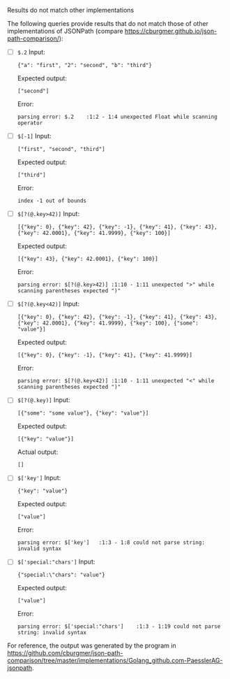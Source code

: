Results do not match other implementations

The following queries provide results that do not match those of other implementations of JSONPath
(compare https://cburgmer.github.io/json-path-comparison/):

- [ ] `$.2`
  Input:
  ```
  {"a": "first", "2": "second", "b": "third"}
  ```
  Expected output:
  ```
  ["second"]
  ```
  Error:
  ```
  parsing error: $.2	:1:2 - 1:4 unexpected Float while scanning operator
  ```

- [ ] `$[-1]`
  Input:
  ```
  ["first", "second", "third"]
  ```
  Expected output:
  ```
  ["third"]
  ```
  Error:
  ```
  index -1 out of bounds
  ```

- [ ] `$[?(@.key>42)]`
  Input:
  ```
  [{"key": 0}, {"key": 42}, {"key": -1}, {"key": 41}, {"key": 43}, {"key": 42.0001}, {"key": 41.9999}, {"key": 100}]
  ```
  Expected output:
  ```
  [{"key": 43}, {"key": 42.0001}, {"key": 100}]
  ```
  Error:
  ```
  parsing error: $[?(@.key>42)]	:1:10 - 1:11 unexpected ">" while scanning parentheses expected ")"
  ```

- [ ] `$[?(@.key<42)]`
  Input:
  ```
  [{"key": 0}, {"key": 42}, {"key": -1}, {"key": 41}, {"key": 43}, {"key": 42.0001}, {"key": 41.9999}, {"key": 100}, {"some": "value"}]
  ```
  Expected output:
  ```
  [{"key": 0}, {"key": -1}, {"key": 41}, {"key": 41.9999}]
  ```
  Error:
  ```
  parsing error: $[?(@.key<42)]	:1:10 - 1:11 unexpected "<" while scanning parentheses expected ")"
  ```

- [ ] `$[?(@.key)]`
  Input:
  ```
  [{"some": "some value"}, {"key": "value"}]
  ```
  Expected output:
  ```
  [{"key": "value"}]
  ```
  Actual output:
  ```
  []
  ```

- [ ] `$['key']`
  Input:
  ```
  {"key": "value"}
  ```
  Expected output:
  ```
  ["value"]
  ```
  Error:
  ```
  parsing error: $['key']	:1:3 - 1:8 could not parse string: invalid syntax
  ```

- [ ] `$['special:"chars']`
  Input:
  ```
  {"special:\"chars": "value"}
  ```
  Expected output:
  ```
  ["value"]
  ```
  Error:
  ```
  parsing error: $['special:"chars']	:1:3 - 1:19 could not parse string: invalid syntax
  ```


For reference, the output was generated by the program in https://github.com/cburgmer/json-path-comparison/tree/master/implementations/Golang_github.com-PaesslerAG-jsonpath.
